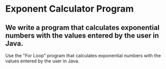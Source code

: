 # Exponent Calculator Program


## We write a program that calculates exponential numbers with the values entered by the user in Java.




Use the "For Loop" program that calculates exponential numbers with the values entered by the user in Java.